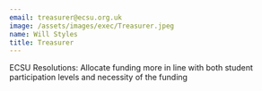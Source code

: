 ```yaml
---
email: treasurer@ecsu.org.uk
image: /assets/images/exec/Treasurer.jpeg
name: Will Styles
title: Treasurer
---
```


ECSU Resolutions: Allocate funding more in line with both student participation levels and necessity of the funding